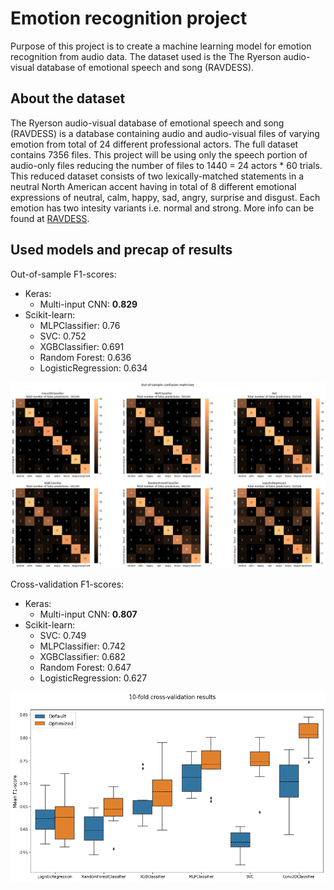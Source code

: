 # Emotion recognition project

Purpose of this project is to create a machine learning model for emotion recognition from audio data.
The dataset used is the The Ryerson audio-visual database of emotional speech and song (RAVDESS).

## About the dataset

The Ryerson audio-visual database of emotional speech and song (RAVDESS) is a database containing audio and audio-visual files of varying emotion
from total of 24 different professional actors. The full dataset contains 7356 files.
This project will be using only the speech portion of audio-only files reducing the number of files to 1440 = 24 actors * 60 trials.
This reduced dataset consists of two lexically-matched statements in a neutral North American accent having in total of 8 different emotional expressions of neutral, calm, happy, sad, angry, surprise and disgust. Each emotion has two intesity variants i.e. normal and strong. More info can be found at [RAVDESS](https://zenodo.org/record/1188976).

## Used models and precap of results

Out-of-sample F1-scores:
* Keras:
  * Multi-input CNN:   __0.829__
* Scikit-learn:
  * MLPClassifier:        0.76
  * SVC:                  0.752
  * XGBClassifier:        0.691
  * Random Forest:        0.636
  * LogisticRegression:   0.634
  
![ConfusionMatrices](images/ConfusionMatrices.png)

Cross-validation F1-scores:
* Keras:
  * Multi-input CNN:   __0.807__
* Scikit-learn:
  * SVC:                  0.749
  * MLPClassifier:        0.742
  * XGBClassifier:        0.682
  * Random Forest:        0.647
  * LogisticRegression:   0.627

![CV results](images/CVResults.png)
